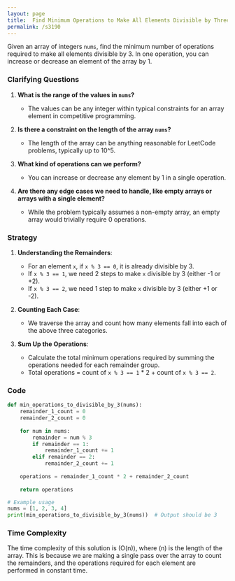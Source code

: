 ```yaml
---
layout: page
title:  Find Minimum Operations to Make All Elements Divisible by Three-out
permalink: /s3190
---
```


Given an array of integers `nums`, find the minimum number of operations required to make all elements divisible by 3. In one operation, you can increase or decrease an element of the array by 1.

### Clarifying Questions

1. **What is the range of the values in `nums`?**
   - The values can be any integer within typical constraints for an array element in competitive programming.
   
2. **Is there a constraint on the length of the array `nums`?**
   - The length of the array can be anything reasonable for LeetCode problems, typically up to 10^5.

3. **What kind of operations can we perform?**
   - You can increase or decrease any element by 1 in a single operation.

4. **Are there any edge cases we need to handle, like empty arrays or arrays with a single element?**
   - While the problem typically assumes a non-empty array, an empty array would trivially require 0 operations.

### Strategy

1. **Understanding the Remainders**:
    - For an element `x`, if `x % 3 == 0`, it is already divisible by 3.
    - If `x % 3 == 1`, we need 2 steps to make `x` divisible by 3 (either -1 or +2).
    - If `x % 3 == 2`, we need 1 step to make `x` divisible by 3 (either +1 or -2).
    
2. **Counting Each Case**:
    - We traverse the array and count how many elements fall into each of the above three categories.
    
3. **Sum Up the Operations**:
    - Calculate the total minimum operations required by summing the operations needed for each remainder group.
    - Total operations = count of `x % 3 == 1` * 2 + count of `x % 3 == 2`.

### Code

```python
def min_operations_to_divisible_by_3(nums):
    remainder_1_count = 0
    remainder_2_count = 0
    
    for num in nums:
        remainder = num % 3
        if remainder == 1:
            remainder_1_count += 1
        elif remainder == 2:
            remainder_2_count += 1
            
    operations = remainder_1_count * 2 + remainder_2_count
    
    return operations

# Example usage
nums = [1, 2, 3, 4]
print(min_operations_to_divisible_by_3(nums))  # Output should be 3
```

### Time Complexity

The time complexity of this solution is \(O(n)\), where \(n\) is the length of the array. This is because we are making a single pass over the array to count the remainders, and the operations required for each element are performed in constant time.